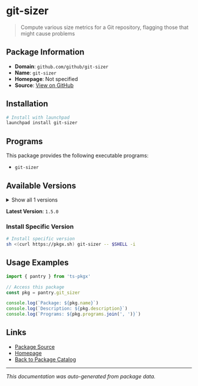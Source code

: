 # git-sizer

> Compute various size metrics for a Git repository, flagging those that might cause problems

## Package Information

- **Domain**: `github.com/github/git-sizer`
- **Name**: `git-sizer`
- **Homepage**: Not specified
- **Source**: [View on GitHub](https://github.com/pkgxdev/pantry/tree/main/projects/github.com/github/git-sizer/package.yml)

## Installation

```bash
# Install with launchpad
launchpad install git-sizer
```

## Programs

This package provides the following executable programs:

- `git-sizer`

## Available Versions

<details>
<summary>Show all 1 versions</summary>

- `1.5.0`

</details>

**Latest Version**: `1.5.0`

### Install Specific Version

```bash
# Install specific version
sh <(curl https://pkgx.sh) git-sizer -- $SHELL -i
```

## Usage Examples

```typescript
import { pantry } from 'ts-pkgx'

// Access this package
const pkg = pantry.git_sizer

console.log(`Package: ${pkg.name}`)
console.log(`Description: ${pkg.description}`)
console.log(`Programs: ${pkg.programs.join(', ')}`)
```

## Links

- [Package Source](https://github.com/pkgxdev/pantry/tree/main/projects/github.com/github/git-sizer/package.yml)
- [Homepage](#)
- [Back to Package Catalog](../package-catalog.md)

---

*This documentation was auto-generated from package data.*
